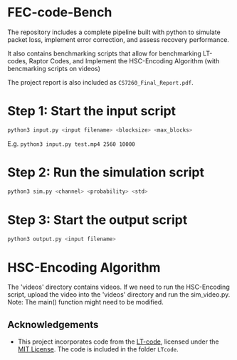 # FEC-code-Bench
The repository includes a complete pipeline built with python to simulate packet loss, implement error correction, and assess recovery performance.

It also contains benchmarking scripts that allow for benchmarking LT-codes, Raptor Codes, and Implement the HSC-Encoding Algorithm (with bencmarking scripts on videos)

The project report is also included as `CS7260_Final_Report.pdf`.

# Step 1: Start the input script
```sh
python3 input.py <input filename> <blocksize> <max_blocks>
```

E.g. ```python3 input.py test.mp4 2560 10000```

# Step 2: Run the simulation script
```sh
python3 sim.py <channel> <probability> <std>
```

# Step 3: Start the output script
```sh
python3 output.py <input filename>
```

# HSC-Encoding Algorithm
The 'videos' directory contains videos. If we need to run the HSC-Encoding script, upload the video into the 'videos' directory and run the sim_video.py.
Note: The main() function might need to be modified.

## Acknowledgements
- This project incorporates code from the [LT-code](https://github.com/anrosent/LT-code), licensed under the [MIT License](https://opensource.org/licenses/MIT). The code is included in the folder `LTcode`.